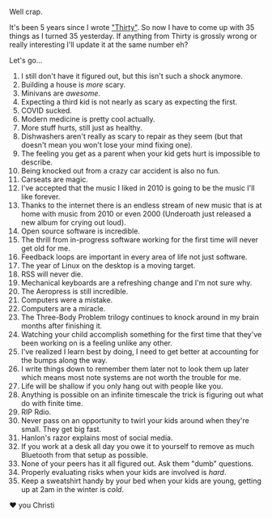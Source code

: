 Well crap.

It's been 5 years since I wrote ["Thirty"][thirty]. So now I have to come up with 35 things as I turned 35 yesterday. If anything from Thirty is grossly wrong or really interesting I'll update it at the same number eh?

Let's go...

1. I still don't have it figured out, but this isn't such a shock anymore.
2. Building a house is _more_ scary.
3. Minivans are _awesome_.
4. Expecting a third kid is not nearly as scary as expecting the first.
5. COVID sucked.
6. Modern medicine is pretty cool actually.
7. More stuff hurts, still just as healthy.
8. Dishwashers aren't really as scary to repair as they seem (but that doesn't mean you won't lose your mind fixing one).
9. The feeling you get as a parent when your kid gets hurt is impossible to describe.
10. Being knocked out from a crazy car accident is also no fun.
11. Carseats are magic.
12. I've accepted that the music I liked in 2010 is going to be the music I'll like forever.
13. Thanks to the internet there is an endless stream of new music that is at home with music from 2010 or even 2000 (Underoath just released a new album for crying out loud).
14. Open source software is incredible.
15. The thrill from in-progress software working for the first time will never get old for me.
16. Feedback loops are important in every area of life not just software.
17. The year of Linux on the desktop is a moving target.
18. RSS will never die.
19. Mechanical keyboards are a refreshing change and I'm not sure why.
20. The Aeropress is still incredible.
21. Computers were a mistake.
22. Computers are a miracle.
23. The Three-Body Problem trilogy continues to knock around in my brain months after finishing it.
24. Watching your child accomplish something for the first time that they've been working on is a feeling unlike any other.
25. I've realized I learn best by doing, I need to get better at accounting for the bumps along the way.
26. I write things down to remember them later not to look them up later which means most note systems are not worth the trouble for me.
27. Life will be shallow if you only hang out with people like you.
28. Anything is possible on an infinite timescale the trick is figuring out what do with finite time.
29. RIP Rdio.
30. Never pass on an opportunity to twirl your kids around when they're small. They get big fast.
31. Hanlon's razor explains most of social media.
32. If you work at a desk all day you owe it to yourself to remove as much Bluetooth from that setup as possible.
33. None of your peers has it all figured out. Ask them "dumb" questions.
34. Properly evaluating risks when your kids are involved is _hard_.
35. Keep a sweatshirt handy by your bed when your kids are young, getting up at 2am in the winter is _cold_.

❤️ you Christi

[thirty]: /writing/thirty
